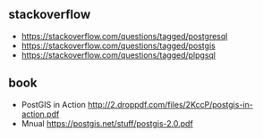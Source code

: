 ## stackoverflow

- https://stackoverflow.com/questions/tagged/postgresql
- https://stackoverflow.com/questions/tagged/postgis
- https://stackoverflow.com/questions/tagged/plpgsql

## book
- PostGIS in Action http://2.droppdf.com/files/2KccP/postgis-in-action.pdf
- Mnual https://postgis.net/stuff/postgis-2.0.pdf
